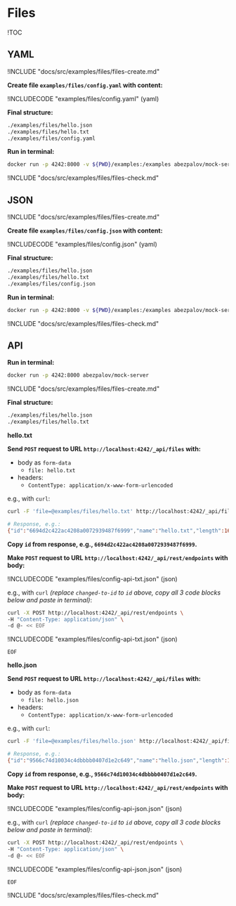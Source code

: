 # Files

!TOC

## YAML

!INCLUDE "docs/src/examples/files/files-create.md"

**Create file `examples/files/config.yaml` with content:**

!INCLUDECODE "examples/files/config.yaml" (yaml)

**Final structure:**

```bash
./examples/files/hello.json
./examples/files/hello.txt
./examples/files/config.yaml
```

**Run in terminal:**

```bash
docker run -p 4242:8000 -v ${PWD}/examples:/examples abezpalov/mock-server -file=/examples/files/config.yaml
```

!INCLUDE "docs/src/examples/files/files-check.md"

## JSON

!INCLUDE "docs/src/examples/files/files-create.md"

**Create file `examples/files/config.json` with content:**

!INCLUDECODE "examples/files/config.json" (yaml)

**Final structure:**

```bash
./examples/files/hello.json
./examples/files/hello.txt
./examples/files/config.json
```

**Run in terminal:**

```bash
docker run -p 4242:8000 -v ${PWD}/examples:/examples abezpalov/mock-server -file=/examples/files/config.json
```

!INCLUDE "docs/src/examples/files/files-check.md"

## API

**Run in terminal:**

```bash
docker run -p 4242:8000 abezpalov/mock-server
```

!INCLUDE "docs/src/examples/files/files-create.md"

**Final structure:**

```bash
./examples/files/hello.json
./examples/files/hello.txt
```

**hello.txt**

**Send `POST` request to URL `http://localhost:4242/_api/files` with:**

- body as `form-data`
  - `file: hello.txt`
- headers:
  - `ContentType: application/x-www-form-urlencoded`

e.g., with `curl`:

```bash
curl -F 'file=@examples/files/hello.txt' http://localhost:4242/_api/files

# Response, e.g.:
{"id":"6694d2c422ac4208a0072939487f6999","name":"hello.txt","length":16}
```

**Copy `id` from response, e.g., `6694d2c422ac4208a0072939487f6999`.**

**Make `POST` request to URL `http://localhost:4242/_api/rest/endpoints` with body:**

!INCLUDECODE "examples/files/config-api-txt.json" (json)

e.g., with `curl` _(replace `changed-to-id` to `id` above, copy all 3 code blocks below and paste in terminal)_:

```bash
curl -X POST http://localhost:4242/_api/rest/endpoints \
-H "Content-Type: application/json" \
-d @- << EOF
```

!INCLUDECODE "examples/files/config-api-txt.json" (json)

```
EOF
```

**hello.json**

**Send `POST` request to URL `http://localhost:4242/_api/files` with:**

- body as `form-data`
  - `file: hello.json`
- headers:
  - `ContentType: application/x-www-form-urlencoded`

e.g., with `curl`:

```bash
curl -F 'file=@examples/files/hello.json' http://localhost:4242/_api/files

# Response, e.g.:
{"id":"9566c74d10034c4dbbbb0407d1e2c649","name":"hello.json","length":16}
```

**Copy `id` from response, e.g., `9566c74d10034c4dbbbb0407d1e2c649`.**

**Make `POST` request to URL `http://localhost:4242/_api/rest/endpoints` with body:**

!INCLUDECODE "examples/files/config-api-json.json" (json)

e.g., with `curl` _(replace `changed-to-id` to `id` above, copy all 3 code blocks below and paste in terminal)_:

```bash
curl -X POST http://localhost:4242/_api/rest/endpoints \
-H "Content-Type: application/json" \
-d @- << EOF
```

!INCLUDECODE "examples/files/config-api-json.json" (json)

```
EOF
```

!INCLUDE "docs/src/examples/files/files-check.md"
